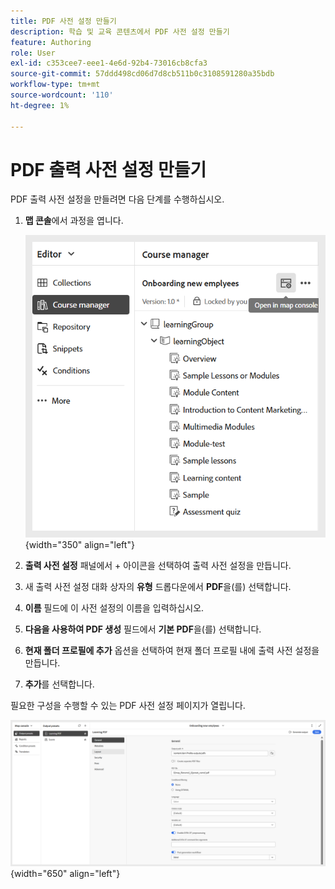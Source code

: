 ```yaml
---
title: PDF 사전 설정 만들기
description: 학습 및 교육 콘텐츠에서 PDF 사전 설정 만들기
feature: Authoring
role: User
exl-id: c353cee7-eee1-4e6d-92b4-73016cb8cfa3
source-git-commit: 57ddd498cd06d7d8cb511b0c3108591280a35bdb
workflow-type: tm+mt
source-wordcount: '110'
ht-degree: 1%

---
```


# PDF 출력 사전 설정 만들기

PDF 출력 사전 설정을 만들려면 다음 단계를 수행하십시오.

1. **맵 콘솔**&#x200B;에서 과정을 엽니다.

   ![](assets/open-in-map-console.png){width="350" align="left"}

1. **출력 사전 설정** 패널에서 + 아이콘을 선택하여 출력 사전 설정을 만듭니다.
1. 새 출력 사전 설정 대화 상자의 **유형** 드롭다운에서 **PDF**&#x200B;을(를) 선택합니다.
1. **이름** 필드에 이 사전 설정의 이름을 입력하십시오.
1. **다음을 사용하여 PDF 생성** 필드에서 **기본 PDF**&#x200B;을(를) 선택합니다.
1. **현재 폴더 프로필에 추가** 옵션을 선택하여 현재 폴더 프로필 내에 출력 사전 설정을 만듭니다.
1. **추가**&#x200B;를 선택합니다.

필요한 구성을 수행할 수 있는 PDF 사전 설정 페이지가 열립니다.

![](assets/learning-pdf-preset.png){width="650" align="left"}
